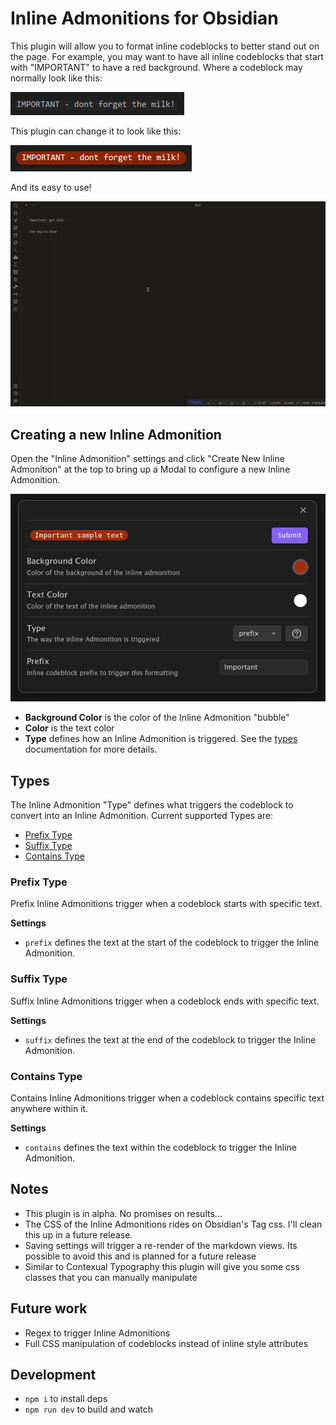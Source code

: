 # Inline Admonitions for Obsidian

This plugin will allow you to format inline codeblocks to better stand out on the page.  For example, you may want to 
have all inline codeblocks that start with "IMPORTANT" to have a red background.  Where a codeblock may normally look 
like this:

![no admonition](no-admonition.png)

This plugin can change it to look like this:

![img.png](admonition.png)

And its easy to use!

![demo](./demo.gif)

## Creating a new Inline Admonition

Open the "Inline Admonition" settings and click "Create New Inline Admonition" at the top to bring up a Modal to 
configure a new Inline Admonition.

![admonition-modal.png](admonition-modal.png)

- **Background Color** is the color of the Inline Admonition "bubble"
- **Color** is the text color
- **Type** defines how an Inline Admonition is triggered.  See the [types](#types) documentation for more details.

## Types

The Inline Admonition "Type" defines what triggers the codeblock to convert into an Inline Admonition.  Current supported
Types are:

- [Prefix Type](#prefix-type)
- [Suffix Type](#suffix-type)
- [Contains Type](#contains-type)

### Prefix Type

Prefix Inline Admonitions trigger when a codeblock starts with specific text.

**Settings**

- `prefix` defines the text at the start of the codeblock to trigger the Inline Admonition.

### Suffix Type

Suffix Inline Admonitions trigger when a codeblock ends with specific text.

**Settings**

- `suffix` defines the text at the end of the codeblock to trigger the Inline Admonition.

### Contains Type

Contains Inline Admonitions trigger when a codeblock contains specific text anywhere within it.

**Settings**

- `contains` defines the text within the codeblock to trigger the Inline Admonition.

## Notes

- This plugin is in alpha.  No promises on results...
- The CSS of the Inline Admonitions rides on Obsidian's Tag css.  I'll clean this up in a future release.
- Saving settings will trigger a re-render of the markdown views. Its possible to avoid this and is planned for a future release
- Similar to Contexual Typography this plugin will give you some css classes that you can manually manipulate

## Future work

- Regex to trigger Inline Admonitions
- Full CSS manipulation of codeblocks instead of inline style attributes

## Development

- `npm i` to install deps
- `npm run dev` to build and watch
